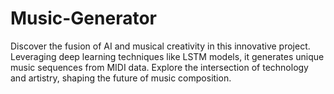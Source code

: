 # Music-Generator

Discover the fusion of AI and musical creativity in this innovative project. Leveraging deep learning techniques like LSTM models, it generates unique music sequences from MIDI data. Explore the intersection of technology and artistry, shaping the future of music composition.
